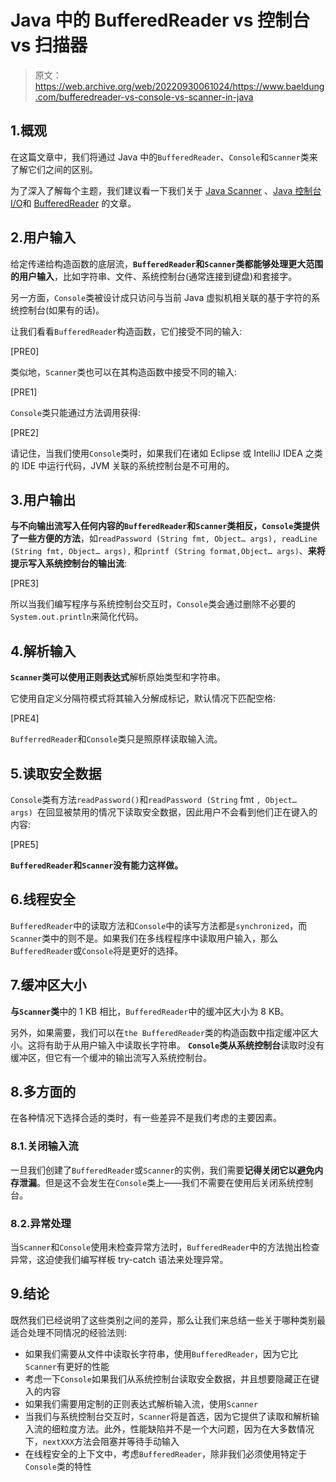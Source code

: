 # Java 中的 BufferedReader vs 控制台 vs 扫描器

> 原文：<https://web.archive.org/web/20220930061024/https://www.baeldung.com/bufferedreader-vs-console-vs-scanner-in-java>

## 1.概观

在这篇文章中，我们将通过 Java 中的`BufferedReader`、`Console`和`Scanner`类来了解它们之间的区别。

为了深入了解每个主题，我们建议看一下我们关于 [Java Scanner](/web/20220524031335/https://www.baeldung.com/java-scanner) 、[Java 控制台 I/O](/web/20220524031335/https://www.baeldung.com/java-console-input-output)和 [BufferedReader](/web/20220524031335/https://www.baeldung.com/java-buffered-reader) 的文章。

## 2.用户输入

给定传递给构造函数的底层流，**`BufferedReader`和`Scanner`类都能够处理更大范围的用户输入**，比如字符串、文件、系统控制台(通常连接到键盘)和套接字。

另一方面，`Console`类被设计成只访问与当前 Java 虚拟机相关联的基于字符的系统控制台(如果有的话)。

让我们看看`BufferedReader`构造函数，它们接受不同的输入:

[PRE0]

类似地，`Scanner`类也可以在其构造函数中接受不同的输入:

[PRE1]

`Console`类只能通过方法调用获得:

[PRE2]

请记住，当我们使用`Console`类时，如果我们在诸如 Eclipse 或 IntelliJ IDEA 之类的 IDE 中运行代码，JVM 关联的系统控制台是不可用的。

## 3.用户输出

**与不向输出流写入任何内容的`BufferedReader`和`Scanner`类相反，`Console`类提供了一些方便的方法**，如`readPassword (String fmt, Object… args), readLine (String fmt, Object… args),` 和`printf (String format,Object… args)`、**来将提示写入系统控制台的输出流**:

[PRE3]

所以当我们编写程序与系统控制台交互时，`Console`类会通过删除不必要的`System.out.println`来简化代码。

## 4.解析输入

**`Scanner`类可以使用正则表达式**解析原始类型和字符串。

它使用自定义分隔符模式将其输入分解成标记，默认情况下匹配空格:

[PRE4]

`BufferredReader`和`Console`类只是照原样读取输入流。

## 5.读取安全数据

`Console`类有方法`readPassword()`和`readPassword (String` fmt `, Object… args) `在回显被禁用的情况下读取安全数据，因此用户不会看到他们正在键入的内容:

[PRE5]

**`BufferedReader`和`Scanner`没有能力这样做。**

## 6.线程安全

`BufferedReader`中的读取方法和`Console`中的读写方法都是`synchronized`，而`Scanner`类中的则不是。如果我们在多线程程序中读取用户输入，那么`BufferedReader`或`Console`将是更好的选择。

## 7.缓冲区大小

**与`Scanner`类**中的 1 KB 相比，`BufferedReader`中的缓冲区大小为 8 KB。

另外，如果需要，我们可以在`the BufferedReader`类的构造函数中指定缓冲区大小。这将有助于从用户输入中读取长字符串。 **`Console`类从系统控制台**读取时没有缓冲区，但它有一个缓冲的输出流写入系统控制台。

## 8.多方面的

在各种情况下选择合适的类时，有一些差异不是我们考虑的主要因素。

### 8.1.关闭输入流

一旦我们创建了`BufferedReader`或`Scanner`的实例，我们需要**记得关闭它以避免内存泄漏**。但是这不会发生在`Console`类上——我们不需要在使用后关闭系统控制台。

### 8.2.异常处理

当`Scanner`和`Console`使用未检查异常方法时，`BufferedReader`中的方法抛出检查异常，这迫使我们编写样板 try-catch 语法来处理异常。

## 9.结论

既然我们已经说明了这些类别之间的差异，那么让我们来总结一些关于哪种类别最适合处理不同情况的经验法则:

*   如果我们需要从文件中读取长字符串，使用`BufferedReader`，因为它比`Scanner`有更好的性能
*   考虑一下`Console`如果我们从系统控制台读取安全数据，并且想要隐藏正在键入的内容
*   如果我们需要用定制的正则表达式解析输入流，使用`Scanner`
*   当我们与系统控制台交互时，`Scanner`将是首选，因为它提供了读取和解析输入流的细粒度方法。此外，性能缺陷并不是一个大问题，因为在大多数情况下，`nextXXX`方法会阻塞并等待手动输入
*   在线程安全的上下文中，考虑`BufferedReader`，除非我们必须使用特定于`Console`类的特性